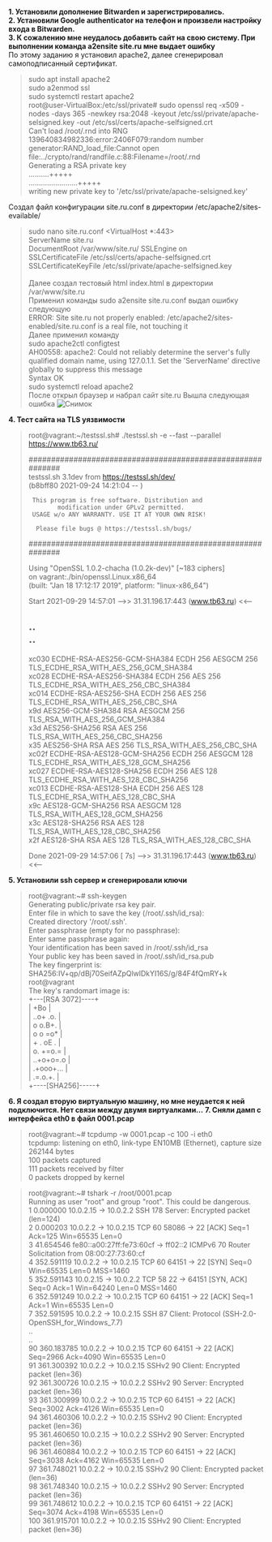 **1. Установили дополнение Bitwarden и зарегистрировались.**  
**2. Установили Google authenticator на телефон и произвели настройку входа в Bitwarden.**  
**3. К сожалению мне неудалось добавить сайт на свою систему. При выполнении команда a2ensite site.ru  мне выдает ошибку**  
По этому заданию я установил apache2, далее сгенерировал самоподписанный сертификат. 
>sudo apt install apache2  
>sudo a2enmod ssl  
>sudo systemctl restart apache2  
>root@user-VirtualBox:/etc/ssl/private# sudo openssl req -x509 -nodes -days 365 -newkey rsa:2048 -keyout /etc/ssl/private/apache-selsigned.key -out /etc/ssl/certs/apache-selfsigned.crt  
>Can't load /root/.rnd into RNG  
>139640834982336:error:2406F079:random number generator:RAND_load_file:Cannot open file:../crypto/rand/randfile.c:88:Filename=/root/.rnd  
>Generating a RSA private key  
>..........+++++  
>........................+++++  
>writing new private key to '/etc/ssl/private/apache-selsigned.key'  
>  
Создал файл конфигурации site.ru.conf в директории /etc/apache2/sites-evailable/  
>sudo nano site.ru.conf
><VirtualHost *:443>  
>ServerName site.ru  
>DocumentRoot /var/www/site.ru/
>SSLEngine on  
>SSLCertificateFile /etc/ssl/certs/apache-selfsigned.crt  
>SSLCertificateKeyFile /etc/ssl/private/apache-selfsigned.key  
></VirtualHost>  
Далее создал тестовый html index.html в директории /var/www/site.ru  
Применил команды sudo a2ensite site.ru.conf выдал ошибку следующую  
>ERROR: Site site.ru not properly enabled: /etc/apache2/sites-enabled/site.ru.conf is a real file, not touching it  
Далее применил команду   
>sudo apache2ctl configtest  
>AH00558: apache2: Could not reliably determine the server's fully qualified domain name, using 127.0.1.1. Set the 'ServerName' directive globally to suppress this message  
>Syntax OK  
>sudo systemctl reload apache2  
После открыл браузер и набрал сайт site.ru 
Вышла следующая ошибка ![Снимок](https://user-images.githubusercontent.com/87299405/135749453-69f929a2-8b90-4f50-979e-b4b82cbb8605.PNG)
  
**4. Тест сайта на TLS уязвимости**  
>root@vagrant:~/testssl.sh# ./testssl.sh -e --fast --parallel https://www.tb63.ru/  
>  
>###########################################################  
>    testssl.sh       3.1dev from https://testssl.sh/dev/  
>    (b8bff80 2021-09-24 14:21:04 -- )  
>  
>      This program is free software. Distribution and  
>             modification under GPLv2 permitted.  
>      USAGE w/o ANY WARRANTY. USE IT AT YOUR OWN RISK!  
>  
>       Please file bugs @ https://testssl.sh/bugs/  
>  
>###########################################################  
>  
> Using "OpenSSL 1.0.2-chacha (1.0.2k-dev)" [~183 ciphers]  
> on vagrant:./bin/openssl.Linux.x86_64  
> (built: "Jan 18 17:12:17 2019", platform: "linux-x86_64")  
>  
>  
> Start 2021-09-29 14:57:01        -->> 31.31.196.17:443 (www.tb63.ru) <<--  
>  
>..   
>..  
>-----------------------------------------------------------------------------------------------------------------------------  
> xc030   ECDHE-RSA-AES256-GCM-SHA384       ECDH 256   AESGCM      256      TLS_ECDHE_RSA_WITH_AES_256_GCM_SHA384          
> xc028   ECDHE-RSA-AES256-SHA384           ECDH 256   AES         256      TLS_ECDHE_RSA_WITH_AES_256_CBC_SHA384          
> xc014   ECDHE-RSA-AES256-SHA              ECDH 256   AES         256      TLS_ECDHE_RSA_WITH_AES_256_CBC_SHA             
> x9d     AES256-GCM-SHA384                 RSA        AESGCM      256      TLS_RSA_WITH_AES_256_GCM_SHA384                
> x3d     AES256-SHA256                     RSA        AES         256      TLS_RSA_WITH_AES_256_CBC_SHA256                
> x35     AES256-SHA                        RSA        AES         256      TLS_RSA_WITH_AES_256_CBC_SHA                   
> xc02f   ECDHE-RSA-AES128-GCM-SHA256       ECDH 256   AESGCM      128      TLS_ECDHE_RSA_WITH_AES_128_GCM_SHA256          
> xc027   ECDHE-RSA-AES128-SHA256           ECDH 256   AES         128      TLS_ECDHE_RSA_WITH_AES_128_CBC_SHA256          
> xc013   ECDHE-RSA-AES128-SHA              ECDH 256   AES         128      TLS_ECDHE_RSA_WITH_AES_128_CBC_SHA             
> x9c     AES128-GCM-SHA256                 RSA        AESGCM      128      TLS_RSA_WITH_AES_128_GCM_SHA256                
> x3c     AES128-SHA256                     RSA        AES         128      TLS_RSA_WITH_AES_128_CBC_SHA256                
> x2f     AES128-SHA                        RSA        AES         128      TLS_RSA_WITH_AES_128_CBC_SHA                   
>  
>  
> Done 2021-09-29 14:57:06 [   7s] -->> 31.31.196.17:443 (www.tb63.ru) <<--  
  
**5.  Установили ssh сервер и сгенерировали ключи**  
>root@vagrant:~# ssh-keygen  
>Generating public/private rsa key pair.  
>Enter file in which to save the key (/root/.ssh/id_rsa):  
>Created directory '/root/.ssh'.  
>Enter passphrase (empty for no passphrase):  
>Enter same passphrase again:  
>Your identification has been saved in /root/.ssh/id_rsa  
>Your public key has been saved in /root/.ssh/id_rsa.pub  
>The key fingerprint is:  
>SHA256:IV+qp/dBj70SeifAZpQlwlDkYI16S/g/84F4fQmRY+k root@vagrant  
>The key's randomart image is:  
>+---[RSA 3072]----+   
>|    +Bo          |  
>|   ..o+ .o.      |  
>|   o  o.B+.      |  
>|  o o  =o*       |  
>|   + . oE .      |  
>|    o. +=o.=     |  
>|    ..+o+o=.o    |  
>|     .+ooo+...   |  
>|      .=.o.+.    |  
>+----[SHA256]-----+  
  
**6. Я создал вторую виртуальную машину, но мне неудается к ней подключится. Нет связи между двумя виртуалками...**
**7. Сняли дамп с интерфейса eth0 в файл 0001.pcap** 
>root@vagrant:~# tcpdump -w 0001.pcap -c 100 -i eth0  
>tcpdump: listening on eth0, link-type EN10MB (Ethernet), capture size 262144 bytes  
>100 packets captured  
>111 packets received by filter  
>0 packets dropped by kernel  
  
>root@vagrant:~# tshark -r /root/0001.pcap  
>Running as user "root" and group "root". This could be dangerous.  
>    1   0.000000    10.0.2.15 → 10.0.2.2     SSH 178 Server: Encrypted packet (len=124)  
>    2   0.000203     10.0.2.2 → 10.0.2.15    TCP 60 58086 → 22 [ACK] Seq=1 Ack=125 Win=65535 Len=0  
>    3  41.654546 fe80::a00:27ff:fe73:60cf → ff02::2      ICMPv6 70 Router Solicitation from 08:00:27:73:60:cf  
>    4 352.591119     10.0.2.2 → 10.0.2.15    TCP 60 64151 → 22 [SYN] Seq=0 Win=65535 Len=0 MSS=1460  
>    5 352.591143    10.0.2.15 → 10.0.2.2     TCP 58 22 → 64151 [SYN, ACK] Seq=0 Ack=1 Win=64240 Len=0 MSS=1460  
>    6 352.591249     10.0.2.2 → 10.0.2.15    TCP 60 64151 → 22 [ACK] Seq=1 Ack=1 Win=65535 Len=0  
>    7 352.591595     10.0.2.2 → 10.0.2.15    SSH 87 Client: Protocol (SSH-2.0-OpenSSH_for_Windows_7.7)  
>..  
>..  
>   90 360.183785     10.0.2.2 → 10.0.2.15    TCP 60 64151 → 22 [ACK] Seq=2966 Ack=4090 Win=65535 Len=0  
>   91 361.300392     10.0.2.2 → 10.0.2.15    SSHv2 90 Client: Encrypted packet (len=36)  
>   92 361.300726    10.0.2.15 → 10.0.2.2     SSHv2 90 Server: Encrypted packet (len=36)  
>   93 361.300999     10.0.2.2 → 10.0.2.15    TCP 60 64151 → 22 [ACK] Seq=3002 Ack=4126 Win=65535 Len=0  
>   94 361.460306     10.0.2.2 → 10.0.2.15    SSHv2 90 Client: Encrypted packet (len=36)  
>   95 361.460650    10.0.2.15 → 10.0.2.2     SSHv2 90 Server: Encrypted packet (len=36)  
>   96 361.460884     10.0.2.2 → 10.0.2.15    TCP 60 64151 → 22 [ACK] Seq=3038 Ack=4162 Win=65535 Len=0  
>   97 361.748021     10.0.2.2 → 10.0.2.15    SSHv2 90 Client: Encrypted packet (len=36)  
>   98 361.748340    10.0.2.15 → 10.0.2.2     SSHv2 90 Server: Encrypted packet (len=36)  
>   99 361.748612     10.0.2.2 → 10.0.2.15    TCP 60 64151 → 22 [ACK] Seq=3074 Ack=4198 Win=65535 Len=0  
>  100 361.915701     10.0.2.2 → 10.0.2.15    SSHv2 90 Client: Encrypted packet (len=36)  
  
